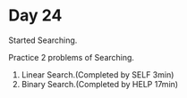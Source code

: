 # Day 24

Started Searching.

Practice 2 problems of Searching.

1. Linear Search.(Completed by SELF 3min)
2. Binary Search.(Completed by HELP 17min)
